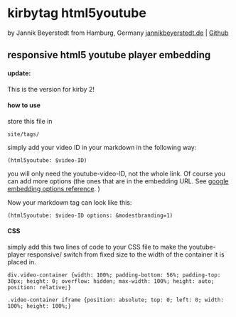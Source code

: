 # kirbytag html5youtube
by Jannik Beyerstedt from Hamburg, Germany
[jannikbeyerstedt.de](http://jannikbeyerstedt.de) | [Github](https://github.com/jbeyerstedt)


## responsive html5 youtube player embedding

#### update:
This is the version for kirby 2!

#### how to use
store this file in

    site/tags/

simply add your video ID in your markdown in the following way:

    (html5youtube: $video-ID)

you will only need the youtube-video-ID, not the whole link. Of course you can add more options (the ones that are in the embedding URL. See [google embedding options reference](https://developers.google.com/youtube/player_parameters?hl=en#Parameters). )

Now your markdown tag can look like this:

    (html5youtube: $video-ID options: &modestbranding=1)


#### CSS

simply add this two lines of code to your CSS file to make the youtube-player responsive/ switch from fixed size to the width of the container it is placed in.

    div.video-container {width: 100%; padding-bottom: 56%; padding-top: 30px; height: 0; overflow: hidden; max-width: 100%; height: auto; position: relative;}

    .video-container iframe {position: absolute; top: 0; left: 0; width: 100%; height: 100%;}
